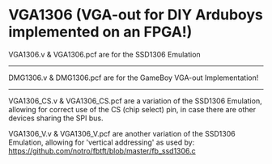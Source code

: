 # VGA1306 (VGA-out for DIY Arduboys implemented on an FPGA!)

VGA1306.v & VGA1306.pcf are for the SSD1306 Emulation

---

DMG1306.v & DMG1306.pcf are for the GameBoy VGA-out Implementation!

---

VGA1306_CS.v & VGA1306_CS.pcf are a variation of the SSD1306 Emulation, allowing for correct use of the CS (chip select) pin, in case there are other devices sharing the SPI bus.

VGA1306_V.v & VGA1306_V.pcf are another variation of the SSD1306 Emulation, allowing for 'vertical addressing' as used by: https://github.com/notro/fbtft/blob/master/fb_ssd1306.c
